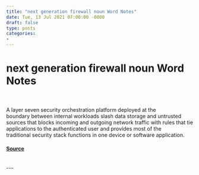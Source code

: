 ```yaml
---
title: "next generation firewall noun Word Notes"
date: Tue, 13 Jul 2021 07:00:00 -0000
draft: false
type: posts
categories: 
- 
---
```

# next generation firewall noun Word Notes

<br/>

<br/>
A layer seven security orchestration platform deployed at the boundary between internal workloads slash data storage and untrusted sources that blocks incoming and outgoing network traffic with rules that tie applications to the authenticated user and provides most of the traditional security stack functions in one device or software application.

#### [Source](https://thecyberwire.com/podcasts/word-notes/55/notes)

<br/>
---
